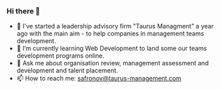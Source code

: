 ### Hi there 👋

- 🔭 I've started a leadership advisory firm "Taurus Managment" a year ago with the main aim - to help companies in management teams development. 
- 🌱 I’m currently learning Web Development to land some our teams development programs online. 
- 💬 Ask me about organisation review, management assessment and development and talent placement.
- 📫 How to reach me: safronov@taurus-management.com
